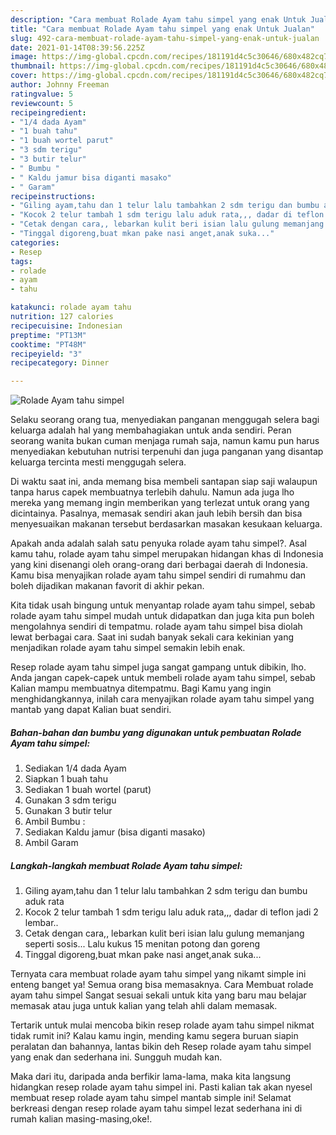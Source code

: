 ```yaml
---
description: "Cara membuat Rolade Ayam tahu simpel yang enak Untuk Jualan"
title: "Cara membuat Rolade Ayam tahu simpel yang enak Untuk Jualan"
slug: 492-cara-membuat-rolade-ayam-tahu-simpel-yang-enak-untuk-jualan
date: 2021-01-14T08:39:56.225Z
image: https://img-global.cpcdn.com/recipes/181191d4c5c30646/680x482cq70/rolade-ayam-tahu-simpel-foto-resep-utama.jpg
thumbnail: https://img-global.cpcdn.com/recipes/181191d4c5c30646/680x482cq70/rolade-ayam-tahu-simpel-foto-resep-utama.jpg
cover: https://img-global.cpcdn.com/recipes/181191d4c5c30646/680x482cq70/rolade-ayam-tahu-simpel-foto-resep-utama.jpg
author: Johnny Freeman
ratingvalue: 5
reviewcount: 5
recipeingredient:
- "1/4 dada Ayam"
- "1 buah tahu"
- "1 buah wortel parut"
- "3 sdm terigu"
- "3 butir telur"
- " Bumbu "
- " Kaldu jamur bisa diganti masako"
- " Garam"
recipeinstructions:
- "Giling ayam,tahu dan 1 telur lalu tambahkan 2 sdm terigu dan bumbu aduk rata"
- "Kocok 2 telur tambah 1 sdm terigu lalu aduk rata,,, dadar di teflon jadi 2 lembar.."
- "Cetak dengan cara,, lebarkan kulit beri isian lalu gulung memanjang seperti sosis... Lalu kukus 15 menitan potong dan goreng"
- "Tinggal digoreng,buat mkan pake nasi anget,anak suka..."
categories:
- Resep
tags:
- rolade
- ayam
- tahu

katakunci: rolade ayam tahu 
nutrition: 127 calories
recipecuisine: Indonesian
preptime: "PT13M"
cooktime: "PT48M"
recipeyield: "3"
recipecategory: Dinner

---
```



![Rolade Ayam tahu simpel](https://img-global.cpcdn.com/recipes/181191d4c5c30646/680x482cq70/rolade-ayam-tahu-simpel-foto-resep-utama.jpg)

Selaku seorang orang tua, menyediakan panganan menggugah selera bagi keluarga adalah hal yang membahagiakan untuk anda sendiri. Peran seorang  wanita bukan cuman menjaga rumah saja, namun kamu pun harus menyediakan kebutuhan nutrisi terpenuhi dan juga panganan yang disantap keluarga tercinta mesti menggugah selera.

Di waktu  saat ini, anda memang bisa membeli santapan siap saji walaupun tanpa harus capek membuatnya terlebih dahulu. Namun ada juga lho mereka yang memang ingin memberikan yang terlezat untuk orang yang dicintainya. Pasalnya, memasak sendiri akan jauh lebih bersih dan bisa menyesuaikan makanan tersebut berdasarkan masakan kesukaan keluarga. 



Apakah anda adalah salah satu penyuka rolade ayam tahu simpel?. Asal kamu tahu, rolade ayam tahu simpel merupakan hidangan khas di Indonesia yang kini disenangi oleh orang-orang dari berbagai daerah di Indonesia. Kamu bisa menyajikan rolade ayam tahu simpel sendiri di rumahmu dan boleh dijadikan makanan favorit di akhir pekan.

Kita tidak usah bingung untuk menyantap rolade ayam tahu simpel, sebab rolade ayam tahu simpel mudah untuk didapatkan dan juga kita pun boleh mengolahnya sendiri di tempatmu. rolade ayam tahu simpel bisa diolah lewat berbagai cara. Saat ini sudah banyak sekali cara kekinian yang menjadikan rolade ayam tahu simpel semakin lebih enak.

Resep rolade ayam tahu simpel juga sangat gampang untuk dibikin, lho. Anda jangan capek-capek untuk membeli rolade ayam tahu simpel, sebab Kalian mampu membuatnya ditempatmu. Bagi Kamu yang ingin menghidangkannya, inilah cara menyajikan rolade ayam tahu simpel yang mantab yang dapat Kalian buat sendiri.

<!--inarticleads1-->

##### Bahan-bahan dan bumbu yang digunakan untuk pembuatan Rolade Ayam tahu simpel:

1. Sediakan 1/4 dada Ayam
1. Siapkan 1 buah tahu
1. Sediakan 1 buah wortel (parut)
1. Gunakan 3 sdm terigu
1. Gunakan 3 butir telur
1. Ambil  Bumbu :
1. Sediakan  Kaldu jamur (bisa diganti masako)
1. Ambil  Garam




<!--inarticleads2-->

##### Langkah-langkah membuat Rolade Ayam tahu simpel:

1. Giling ayam,tahu dan 1 telur lalu tambahkan 2 sdm terigu dan bumbu aduk rata
1. Kocok 2 telur tambah 1 sdm terigu lalu aduk rata,,, dadar di teflon jadi 2 lembar..
1. Cetak dengan cara,, lebarkan kulit beri isian lalu gulung memanjang seperti sosis... Lalu kukus 15 menitan potong dan goreng
1. Tinggal digoreng,buat mkan pake nasi anget,anak suka...




Ternyata cara membuat rolade ayam tahu simpel yang nikamt simple ini enteng banget ya! Semua orang bisa memasaknya. Cara Membuat rolade ayam tahu simpel Sangat sesuai sekali untuk kita yang baru mau belajar memasak atau juga untuk kalian yang telah ahli dalam memasak.

Tertarik untuk mulai mencoba bikin resep rolade ayam tahu simpel nikmat tidak rumit ini? Kalau kamu ingin, mending kamu segera buruan siapin peralatan dan bahannya, lantas bikin deh Resep rolade ayam tahu simpel yang enak dan sederhana ini. Sungguh mudah kan. 

Maka dari itu, daripada anda berfikir lama-lama, maka kita langsung hidangkan resep rolade ayam tahu simpel ini. Pasti kalian tak akan nyesel membuat resep rolade ayam tahu simpel mantab simple ini! Selamat berkreasi dengan resep rolade ayam tahu simpel lezat sederhana ini di rumah kalian masing-masing,oke!.

